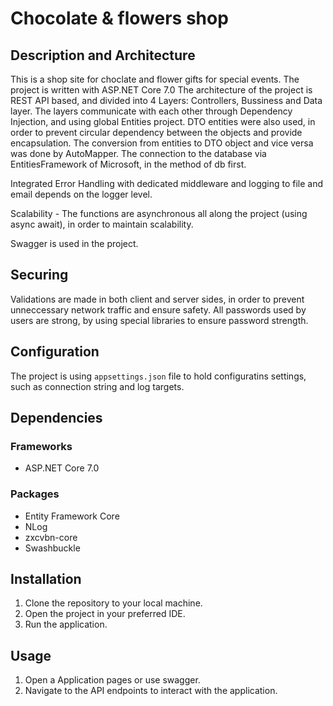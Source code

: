 # Chocolate & flowers shop
## Description and Architecture

This is a shop site for choclate and flower gifts for special events.
The project is written with ASP.NET Core 7.0
The architecture of the project is REST API based, and divided into 4 Layers: Controllers, Bussiness and Data layer. 
The layers communicate with each other through Dependency Injection, and using global Entities project.
DTO entities were also used, in order to prevent circular dependency between the objects and provide encapsulation.
The conversion from entities to DTO object and vice versa was done by AutoMapper.
The connection to the database via EntitiesFramework of Microsoft, in the method of db first.

Integrated Error Handling with dedicated middleware and logging to file and email depends on the logger level.

Scalability - The functions are asynchronous all along the project (using async await), in order to maintain scalability.

Swagger is used in the project.

## Securing
Validations are made in both client and server sides, in order to prevent unneccessary network traffic and ensure safety.
All passwords used by users are strong, by using special libraries to ensure password strength.

## Configuration
The project is using `appsettings.json` file to hold configuratins settings, such as connection string and log targets.

## Dependencies
### Frameworks
- ASP.NET Core 7.0
### Packages
- Entity Framework Core
- NLog
- zxcvbn-core
- Swashbuckle


## Installation
1. Clone the repository to your local machine.
2. Open the project in your preferred IDE.
3. Run the application.
## Usage
1. Open a Application pages or use swagger.
2. Navigate to the API endpoints to interact with the application.
